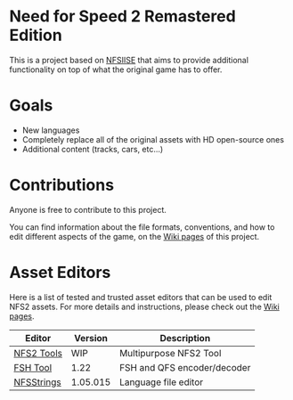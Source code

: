 # Need for Speed 2 Remastered Edition

This is a project based on [NFSIISE](https://github.com/zaps166/NFSIISE) that aims to provide additional functionality on top of what the original game has to offer.

# Goals

- New languages
- Completely replace all of the original assets with HD open-source ones
- Additional content (tracks, cars, etc...)

# Contributions

Anyone is free to contribute to this project.

You can find information about the file formats, conventions, and how to edit different aspects of the game, on the [Wiki pages](https://github.com/HoratiuMl/nfs2tools/wiki) of this project.

# Asset Editors

Here is a list of tested and trusted asset editors that can be used to edit NFS2 assets.
For more details and instructions, please check out the [Wiki pages](https://github.com/HoratiuMl/NFS2EE/wiki).

| Editor | Version | Description |
|--------|---------|-------------|
| [NFS2 Tools](hhttps://github.com/HoratiuMl/nfs2tools) | WIP | Multipurpose NFS2 Tool |
| [FSH Tool](http://math.mit.edu/~auroux/software/fshtool.zip) | 1.22 | FSH and QFS encoder/decoder |
| [NFSStrings](http://web.archive.org/web/20080623221127/http://nfsgb.nd4spdworld.com/zip/nfs3/files/nfsstring.zip) | 1.05.015 | Language file editor |
